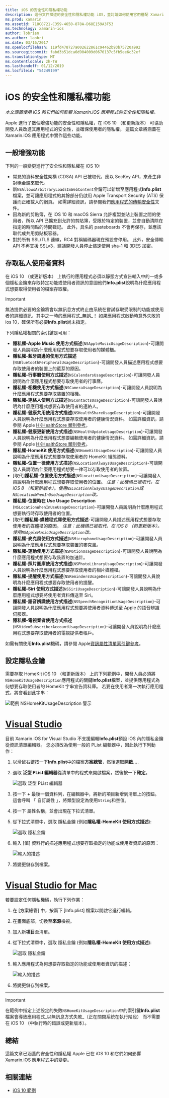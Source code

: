 ```yaml
---
title: iOS 的安全性和隱私權功能
description: 這份文件描述的安全性和隱私權功能 iOS，並討論如何使用它們搭配 Xamarin.iOS。 它探討在 iOS 10 及如何存取私用的使用者資料所做的更新。
ms.prod: xamarin
ms.assetid: 718C8721-C359-4650-878A-D68E159A3F53
ms.technology: xamarin-ios
author: lobrien
ms.author: laobri
ms.date: 03/16/2017
ms.openlocfilehash: 119fd478727a002622861c94462b93b75720a992
ms.sourcegitcommit: fabd3b51dca6d904009d0670137c5fb5ee6c32ef
ms.translationtype: MT
ms.contentlocale: zh-TW
ms.lasthandoff: 01/12/2019
ms.locfileid: "54249199"
---
```

# <a name="ios-security-and-privacy-features"></a>iOS 的安全性和隱私權功能

_本文涵蓋使用 iOS 和它們如何影響 Xamarin.iOS 應用程式的安全性和隱私權。_

Apple 進行了數個增強功能的安全性和隱私權，在 iOS 10 （和更新版本） 可協助開發人員改進其應用程式的安全性，並確保使用者的隱私權。 這篇文章將涵蓋在 Xamarin.iOS 應用程式中實作這些功能。
    
<a name="General-Enhancements" />

## <a name="general-enhancements"></a>一般增強功能

下列的一般變更進行了安全性和隱私權在 iOS 10:

- 常見的資料安全性架構 (CDSA) API 已被取代，應以 SecKey API，來產生非對稱金鑰來取代。
- 新`NSAllowsArbitraryLoadsInWebContent`金鑰可以新增至應用程式**Info.plist**檔案，並可讓應用程式的其餘部分仍啟用 Apple Transport Security (ATS) 保護而正確載入的網頁。 如需詳細資訊，請參閱我們[應用程式的傳輸安全性](~/ios/app-fundamentals/ats.md)文件。
- 因為新的剪貼簿，在 iOS 10 和 macOS Sierra 允許複製並貼上裝置之間的使用者，所以 API 已擴充到允許的剪貼簿，受限於特定的裝置，並會自動清除在指定的時間點的時間戳記。 此外，具名的 pasteboards 不會再保存，並應該取代成共用剪貼板容器。
- 對於所有 SSL/TLS 連線，RC4 對稱編碼器現在預設會停用。 此外，安全傳輸 API 不再支援 SSLv3，建議開發人員停止儘速使用 sha-1 和 3DES 加密。

<a name="Accessing-Private-User-Data" />

## <a name="accessing-private-user-data"></a>存取私人使用者資料

在 iOS 10 （或更新版本） 上執行的應用程式必須以靜態方式宣告輸入中的一或多個隱私金鑰來存取特定功能或使用者資訊的意圖他們**Info.plist**說明為什麼應用程式想要取得使用者的檔案存取權。

> [!IMPORTANT]
> 無法提供必要的金鑰將會以無訊息方式終止由系統在嘗試存取受限制的功能或使用者的詳細資訊，其中之一時的應用程式_無誤_！ 如果應用程式啟動時意外失敗的 ios 10，確保所有必要**Info.plist**尚未指定。

下列隱私權相關的索引鍵是可用：

- **隱私權-Apple Music 使用方式描述**(`NSAppleMusicUsageDescription`)-可讓開發人員說明為什麼應用程式想要存取使用者的媒體櫃。
- **隱私權-藍牙周邊的使用方式描述**(`NSBluetoothPeripheralUsageDescription`)-可讓開發人員描述應用程式想要存取使用者的裝置上的藍芽的原因。
- **隱私權-行事曆使用方式描述**(`NSCalendarsUsageDescription`)-可讓開發人員說明為什麼應用程式想要存取使用者的行事曆。
- **隱私權-相機使用方式描述**(`NSCameraUsageDescription`)-可讓開發人員說明為什麼應用程式想要存取裝置的相機。
- **隱私權-連絡人使用方式描述**(`NSContactsUsageDescription`)-可讓開發人員說明為什麼應用程式想要存取使用者的連絡人。
- **隱私權-健康共用使用方式描述**(`NSHealthShareUsageDescription`)-可讓開發人員說明為什麼應用程式想要存取使用者的健康情況資料。 如需詳細資訊，請參閱 Apple [HKHealthStore 類別參考](https://developer.apple.com/reference/healthkit/hkhealthstore)。
- **隱私權-健康更新使用方式描述**(`NSHealthUpdateUsageDescription`)-可讓開發人員說明為什麼應用程式想要編輯使用者的健康情況資料。 如需詳細資訊，請參閱 Apple [HKHealthStore 類別參考](https://developer.apple.com/reference/healthkit/hkhealthstore)。
- **隱私權-HomeKit 使用方式描述**(`NSHomeKitUsageDescription`)-可讓開發人員說明為什麼應用程式想要存取使用者的 HomeKit 組態資料。
- **隱私權-位置一律使用方式描述**(`NSLocationAlwaysUsageDescription`)-可讓開發人員說明為什麼應用程式想要一律可以存取使用者的位置。
- [取代]**隱私權-位置使用方式描述**(`NSLocationUsageDescription`)-可讓開發人員說明為什麼應用程式想要存取使用者的位置。 *注意：此機碼已被取代，在 iOS 8 （和更新版本）。使用`NSLocationAlwaysUsageDescription`或`NSLocationWhenInUseUsageDescription`改。*
- **隱私權-位置時在 Use Usage Description** (`NSLocationWhenInUseUsageDescription`)-可讓開發人員說明為什麼應用程式想要執行時存取使用者的位置。
- [取代]**隱私權-媒體程式庫使用方式描述**-可讓開發人員描述應用程式想要存取使用者的媒體櫃的原因。 *注意：此機碼已被取代，在 iOS 8 （和更新版本）。使用`NSAppleMusicUsageDescription`改。*
- **隱私權-麥克風使用方式描述**(`NSMicrophoneUsageDescription`)-可讓開發人員說明為什麼應用程式想要存取裝置的麥克風。
- **隱私權-運動使用方式描述**(`NSMotionUsageDescription`)-可讓開發人員說明為什麼應用程式想要存取裝置的加速計。
- **隱私權-照片圖庫使用方式描述**(`NSPhotoLibraryUsageDescription`)-可讓開發人員說明為什麼應用程式想要存取使用者的相片媒體櫃。
- **隱私權-提醒使用方式描述**(`NSRemindersUsageDescription`)-可讓開發人員說明為什麼應用程式想要存取使用者的提醒。
- **隱私權-Siri 使用方式描述**(`NSSiriUsageDescription`)-可讓開發人員說明為什麼應用程式想要將使用者資料傳送至 Siri。
- **隱私權-語音辨識使用方式描述**(`NSSpeechRecognitionUsageDescription`)-可讓開發人員說明為什麼應用程式想要將使用者資料傳送至 Apple 的語音辨識伺服器。
- **隱私權-電視業者使用方式描述**(`NSVideoSubscriberAccountUsageDescription`)-可讓開發人員說明為什麼應用程式想要存取使用者的電視提供者帳戶。

如需有關使用**Info.plist**機碼，請參閱 Apple[資訊屬性清單索引鍵參考](https://developer.apple.com/library/content/documentation/General/Reference/InfoPlistKeyReference/Introduction/Introduction.html#//apple_ref/doc/uid/TP40009248-SW1)。

<a name="Setting-Privacy-Keys" />

## <a name="setting-privacy-keys"></a>設定隱私金鑰

需要存取 HomeKit iOS 10 （和更新版本） 上的下列範例中，開發人員必須將`NSHomeKitUsageDescription`應用程式的關鍵**Info.plist**檔案，並提供應用程式為何想要存取使用者的 HomeKit 字串宣告資料庫。 若要在使用者第一次執行應用程式，將會看到此字串：

![範例 NSHomeKitUsageDescription 警示](security-privacy-images/info01.png "範例 NSHomeKitUsageDescription 警示")

# <a name="visual-studiotabwindows"></a>[Visual Studio](#tab/windows)

目前 Xamarin.iOS for Visual Studio 不支援編輯**Info.plist**預設 iOS 內的隱私金鑰從資訊清單編輯器。 您必須改為使用一般的 PList 編輯器中，因此執行下列動作：

1. 以滑鼠右鍵按一下**Info.plist**中的檔案**方案總管**，然後選取**開啟...**.
2. 選取 **泛型 PList 編輯器**從清單中的程式來開啟檔案，然後按一下**確定**。

    ![選取 泛型 PList 編輯器](security-privacy-images/InfoEditorSelectionVs.png "選取泛型 PList 編輯器")
3. 按一下  **+** 最後一個資料列，在編輯器中，將新的項目新增到清單上的按鈕。 這會呼叫 「 自訂屬性 」，將類型設定為使用`String`和空值。
4. 按一下 屬性名稱，並會出現在下拉式清單。
5. 從下拉式清單中，選取 隱私金鑰 (例如**隱私權-HomeKit 使用方式描述**): 

    ![選取 隱私金鑰](security-privacy-images/InfoPListEditorSelectKey.png "選取隱私金鑰")
6. 輸入 [值] 資料行的描述應用程式想要存取指定的功能或使用者資訊的原因： 

    ![輸入的描述](security-privacy-images/InfoPListSetValue.png "輸入的描述")
7. 將變更儲存到檔案。

# <a name="visual-studio-for-mactabmacos"></a>[Visual Studio for Mac](#tab/macos)

若要設定任何隱私機碼，執行下列作業：

1. 在 [方案總管] 中，按兩下 [Info.plist] 檔案以開啟它進行編輯。
2. 在畫面底部，切換至**來源**檢視。
3. 加入新**項目**至清單。
4. 從下拉式清單中，選取 隱私金鑰 (例如**隱私權-HomeKit 使用方式描述**): 

    ![選取 隱私金鑰](security-privacy-images/info02.png "選取隱私金鑰")
5. 輸入應用程式為何想要存取指定的功能或使用者資訊的描述： 

    ![輸入的描述](security-privacy-images/info03.png "輸入的描述")
6. 將變更儲存到檔案。

-----

> [!IMPORTANT]
> 在範例中指定上述設定的失敗`NSHomeKitUsageDescription`中的索引鍵**Info.plist**檔案會導致應用程式_以無訊息方式失敗_（正在關閉系統在執行階段） 而不需要在 iOS 10 （中執行時的錯誤或更新版本）。

<a name="Summary" />

## <a name="summary"></a>總結

這篇文章已涵蓋的安全性和隱私權 Apple 已在 iOS 10 和它們如何影響 Xamarin.iOS 應用程式中的變更。

## <a name="related-links"></a>相關連結

- [iOS 10 範例](https://developer.xamarin.com/samples/ios/iOS10/)
